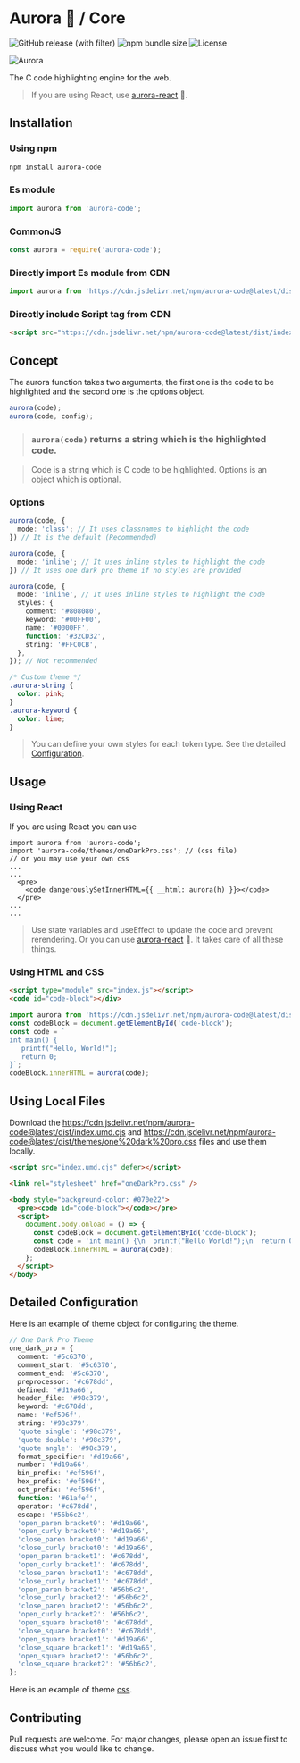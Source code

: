 # Aurora 🎨 / Core

![GitHub release (with filter)](https://img.shields.io/github/v/release/codeAbinash/aurora?color=limegreen)
![npm bundle size](https://img.shields.io/bundlephobia/minzip/aurora-code?color=aa3aec)
![License](https://img.shields.io/github/license/codeAbinash/aurora?color=orangered)

![Aurora](https://try-aurora.vercel.app/aurora.png)

The C code highlighting engine for the web.

> If you are using React, use [aurora-react](https://github.com/codeAbinash/aurora-react) 🚀.

## Installation

### Using npm

```bash
npm install aurora-code
```

### Es module

```js
import aurora from 'aurora-code';
```

### CommonJS

```js
const aurora = require('aurora-code');
```

### Directly import Es module from CDN

```js
import aurora from 'https://cdn.jsdelivr.net/npm/aurora-code@latest/dist/index.js';
```

### Directly include Script tag from CDN

```html
<script src="https://cdn.jsdelivr.net/npm/aurora-code@latest/dist/index.umd.cjs" type="application/json"></script>
```

## Concept

The aurora function takes two arguments, the first one is the code to be highlighted and the second one is the options object.

```ts
aurora(code);
aurora(code, config);
```

> ### `aurora(code)` returns a string which is the highlighted code.

> Code is a string which is C code to be highlighted.
> Options is an object which is optional.

### Options

```ts
aurora(code, {
  mode: 'class'; // It uses classnames to highlight the code
}) // It is the default (Recommended)
```

```ts
aurora(code, {
  mode: 'inline'; // It uses inline styles to highlight the code
}) // It uses one dark pro theme if no styles are provided
```

```ts
aurora(code, {
  mode: 'inline', // It uses inline styles to highlight the code
  styles: {
    comment: '#808080',
    keyword: '#00FF00',
    name: '#0000FF',
    function: '#32CD32',
    string: '#FFC0CB',
  },
}); // Not recommended
```

```css
/* Custom theme */
.aurora-string {
  color: pink;
}
.aurora-keyword {
  color: lime;
}
```

> You can define your own styles for each token type. See the detailed [Configuration](#detailed-configuration).

## Usage

### Using React

If you are using React you can use

```tsx
import aurora from 'aurora-code';
import 'aurora-code/themes/oneDarkPro.css'; // (css file)
// or you may use your own css
...
...
  <pre>
    <code dangerouslySetInnerHTML={{ __html: aurora(h) }}></code>
  </pre>
...
...
```

> Use state variables and useEffect to update the code and prevent rerendering. Or you can use [aurora-react](https://github.com/codeAbinash/aurora-react) 🚀. It takes care of all these things.

### Using HTML and CSS

```html
<script type="module" src="index.js"></script>
<code id="code-block"></div>
```

```js
import aurora from 'https://cdn.jsdelivr.net/npm/aurora-code@latest/dist/index.js';
const codeBlock = document.getElementById('code-block');
const code = `
int main() {
   printf("Hello, World!");
   return 0;
}`;
codeBlock.innerHTML = aurora(code);
```

## Using Local Files

Download the https://cdn.jsdelivr.net/npm/aurora-code@latest/dist/index.umd.cjs and https://cdn.jsdelivr.net/npm/aurora-code@latest/dist/themes/one%20dark%20pro.css files and use them locally.

```html
<script src="index.umd.cjs" defer></script>

<link rel="stylesheet" href="oneDarkPro.css" />

<body style="background-color: #070e22">
  <pre><code id="code-block"></code></pre>
  <script>
    document.body.onload = () => {
      const codeBlock = document.getElementById('code-block');
      const code = 'int main() {\n  printf("Hello World!");\n  return 0;\n}';
      codeBlock.innerHTML = aurora(code);
    };
  </script>
</body>
```

## Detailed Configuration

Here is an example of theme object for configuring the theme.

```ts
// One Dark Pro Theme
one_dark_pro = {
  comment: '#5c6370',
  comment_start: '#5c6370',
  comment_end: '#5c6370',
  preprocessor: '#c678dd',
  defined: '#d19a66',
  header_file: '#98c379',
  keyword: '#c678dd',
  name: '#ef596f',
  string: '#98c379',
  'quote single': '#98c379',
  'quote double': '#98c379',
  'quote angle': '#98c379',
  format_specifier: '#d19a66',
  number: '#d19a66',
  bin_prefix: '#ef596f',
  hex_prefix: '#ef596f',
  oct_prefix: '#ef596f',
  function: '#61afef',
  operator: '#c678dd',
  escape: '#56b6c2',
  'open_paren bracket0': '#d19a66',
  'open_curly bracket0': '#d19a66',
  'close_paren bracket0': '#d19a66',
  'close_curly bracket0': '#d19a66',
  'open_paren bracket1': '#c678dd',
  'open_curly bracket1': '#c678dd',
  'close_paren bracket1': '#c678dd',
  'close_curly bracket1': '#c678dd',
  'open_paren bracket2': '#56b6c2',
  'close_curly bracket2': '#56b6c2',
  'close_paren bracket2': '#56b6c2',
  'open_curly bracket2': '#56b6c2',
  'open_square bracket0': '#c678dd',
  'close_square bracket0': '#c678dd',
  'open_square bracket1': '#d19a66',
  'close_square bracket1': '#d19a66',
  'open_square bracket2': '#56b6c2',
  'close_square bracket2': '#56b6c2',
};
```

Here is an example of theme [css](https://github.com/codeAbinash/aurora/blob/main/public/themes/oneDarkPro.css).



## Contributing

Pull requests are welcome. For major changes, please open an issue first to discuss what you would like to change.

